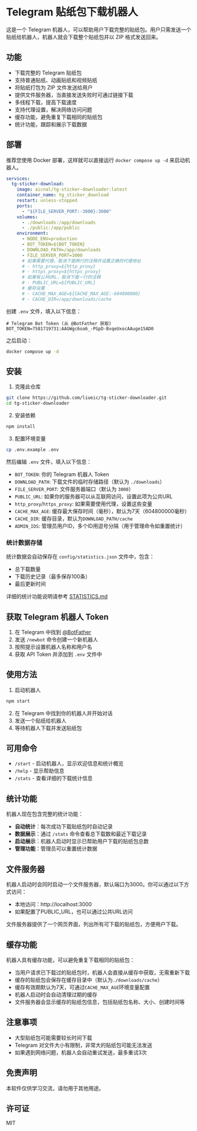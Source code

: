 # Telegram 贴纸包下载机器人

这是一个 Telegram 机器人，可以帮助用户下载完整的贴纸包。用户只需发送一个贴纸给机器人，机器人就会下载整个贴纸包并以 ZIP 格式发送回来。

## 功能

- 下载完整的 Telegram 贴纸包
- 支持普通贴纸、动画贴纸和视频贴纸
- 将贴纸打包为 ZIP 文件发送给用户
- 提供文件服务器，当直接发送失败时可通过链接下载
- 多线程下载，提高下载速度
- 支持代理设置，解决网络访问问题
- 缓存功能，避免重复下载相同的贴纸包
- 统计功能，跟踪和展示下载数据

## 部署

推荐您使用 Docker 部署，这样就可以直接运行 `docker compose up -d` 来启动机器人。

```yml
services:
  tg-sticker-download:
    image: aicnal/tg-sticker-downloader:latest
    container_name: tg_sticker_download
    restart: unless-stopped
    ports:
      - "${FILE_SERVER_PORT:-3000}:3000"
    volumes:
      - ./downloads:/app/downloads
      - ./public:/app/public
    environment:
      - NODE_ENV=production
      - BOT_TOKEN=${BOT_TOKEN}
      - DOWNLOAD_PATH=/app/downloads
      - FILE_SERVER_PORT=3000
      # 如果需要代理，取消下面两行的注释并设置正确的代理地址
      # - http_proxy=${http_proxy}
      # - https_proxy=${https_proxy}
      # 如果有公共URL，取消下面一行的注释
      # - PUBLIC_URL=${PUBLIC_URL}
      # 缓存设置
      # - CACHE_MAX_AGE=${CACHE_MAX_AGE:-604800000}
      # - CACHE_DIR=/app/downloads/cache
```

创建 `.env` 文件，填入以下信息：

```
# Telegram Bot Token (从 @BotFather 获取)
BOT_TOKEN=7581719731:AAGWgc6oa6_-PGpD-BvqeUxocAAuge15AD0
```

之后启动：

```bash
docker compose up -d
```

## 安装

1. 克隆此仓库
```bash
git clone https://github.com/liueic/tg-sticker-downloader.git
cd tg-sticker-downloader
```

2. 安装依赖
```bash
npm install
```

3. 配置环境变量
```bash
cp .env.example .env
```
然后编辑 `.env` 文件，填入以下信息：
- `BOT_TOKEN`: 你的 Telegram 机器人 Token
- `DOWNLOAD_PATH`: 下载文件的临时存储路径（默认为 `./downloads`）
- `FILE_SERVER_PORT`: 文件服务器端口（默认为 `3000`）
- `PUBLIC_URL`: 如果你的服务器可以从互联网访问，设置此项为公共URL
- `http_proxy`/`https_proxy`: 如果需要使用代理，设置这些变量
- `CACHE_MAX_AGE`: 缓存最大保存时间（毫秒），默认为7天（604800000毫秒）
- `CACHE_DIR`: 缓存目录，默认为`DOWNLOAD_PATH/cache`
- `ADMIN_IDS`: 管理员用户ID，多个ID用逗号分隔（用于管理命令如重置统计）

### 统计数据存储

统计数据会自动保存在 `config/statistics.json` 文件中，包含：
- 总下载数量
- 下载历史记录（最多保存100条）
- 最后更新时间

详细的统计功能说明请参考 [STATISTICS.md](STATISTICS.md)

## 获取 Telegram 机器人 Token

1. 在 Telegram 中找到 [@BotFather](https://t.me/BotFather)
2. 发送 `/newbot` 命令创建一个新机器人
3. 按照提示设置机器人名称和用户名
4. 获取 API Token 并添加到 `.env` 文件中

## 使用方法

1. 启动机器人
```bash
npm start
```

2. 在 Telegram 中找到你的机器人并开始对话
3. 发送一个贴纸给机器人
4. 等待机器人下载并发送贴纸包

## 可用命令

- `/start` - 启动机器人，显示欢迎信息和统计概览
- `/help` - 显示帮助信息
- `/stats` - 查看详细的下载统计信息

## 统计功能

机器人现在包含完整的统计功能：

- **自动统计**：每次成功下载贴纸包时自动记录
- **数据展示**：通过 `/stats` 命令查看总下载数和最近下载记录
- **启动展示**：机器人启动时显示已帮助用户下载的贴纸包总数
- **管理功能**：管理员可以重置统计数据

## 文件服务器

机器人启动时会同时启动一个文件服务器，默认端口为3000。你可以通过以下方式访问：

- 本地访问：http://localhost:3000
- 如果配置了PUBLIC_URL，也可以通过公共URL访问

文件服务器提供了一个网页界面，列出所有可下载的贴纸包，方便用户下载。

## 缓存功能

机器人具有缓存功能，可以避免重复下载相同的贴纸包：

- 当用户请求已下载过的贴纸包时，机器人会直接从缓存中获取，无需重新下载
- 缓存的贴纸包会保存在缓存目录中（默认为`./downloads/cache`）
- 缓存有效期默认为7天，可通过`CACHE_MAX_AGE`环境变量配置
- 机器人启动时会自动清理过期的缓存
- 文件服务器会显示缓存的贴纸包信息，包括贴纸包名称、大小、创建时间等

## 注意事项

- 大型贴纸包可能需要较长时间下载
- Telegram 对文件大小有限制，非常大的贴纸包可能无法发送
- 如果遇到网络问题，机器人会自动重试发送，最多重试3次

## 免责声明

本软件仅供学习交流，请勿用于其他用途。

## 许可证

MIT